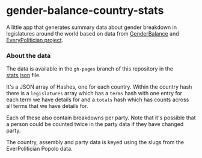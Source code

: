 # gender-balance-country-stats

A little app that generates summary data about gender breakdown in
legislatures around the world based on data from
[GenderBalance](http://gender-balance.org) and
[EveryPolitician project](http://everypolitician.org).

### About the data

The data is available in the `gh-pages` branch of this repository in the
[stats.json](https://raw.githubusercontent.com/everypolitician/gender-balance-country-stats/gh-pages/stats.json) file.

It's a JSON array of Hashes, one for each country. Within the country
hash there is a `legislatures` array which has a `terms` hash with one
entry for each term we have details for and a `totals` hash which has
counts across all terms that we have details for.

Each of these also contain breakdowns per party. Note that it's possible
that a person could be counted twice in the party data if they have
changed party.

The country, assembly and party data is keyed using the slugs from the
EverPolitician Popolo data.

